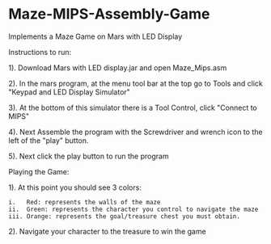 # Maze-MIPS-Assembly-Game
Implements a Maze Game on Mars with LED Display

Instructions to run:


1). Download Mars with LED display.jar and open Maze_Mips.asm

2). In the mars program, at the menu tool bar at the top go to
    Tools and click "Keypad and LED Display Simulator"

3). At the bottom of this simulator there is a Tool Control, click
    "Connect to MIPS"

4). Next Assemble the program with the Screwdriver and wrench icon
    to the left of the "play" button.

5). Next click the play button to run the program


Playing the Game:


1). At this point you should see 3 colors:

    i.   Red: represents the walls of the maze
    ii.  Green: represents the character you control to navigate the maze
    iii. Orange: represents the goal/treasure chest you must obtain. 
     
2). Navigate your character to the treasure to win the game



